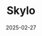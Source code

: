 ---  
layout: startup_page  
title: "Skylo"  
id: "skylo.tech"  
permalink: "/skyloskylo.tech02272025/"  
website: "https://www.skylo.tech/"  
funding_round: ""  
funding_amount: "$30M"  
investors: "NGP Capital, Westly Group, Intel Capital, BMW i Ventures, Samsung Catalyst Fund, Next47"  
about: "Skylo provides direct-to-device satellite connectivity, enabling smartphones, vehicles, and IoT devices to connect via satellite when cellular networks are unavailable. They offer a standards-based network that works with existing chipsets, allowing devices to seamlessly switch from cellular to satellite. Skylo's service complements existing terrestrial networks and is expanding globally."  
markets: "Connectivity, IoT, Satellite Communications, Telecommunications, Internet of Things, Wireless"  
hq: "Mountain View, California, United States"  
founded_year: "2017"  
linkedin: "https://www.linkedin.com/company/skylotech"  
twitter: "https://twitter.com/skylotech"  
instagram: ""  
facebook: "https://www.facebook.com/skylotech"  
crunchbase: "https://www.crunchbase.com/organization/skylo"  
pitchbook: "https://pitchbook.com/profiles/company/322866-37"  

date_display: "27-Feb-2025"  
date: "2025-02-27"

# SEO Optimization  
meta_title: "Skylo -  Funding ($30M)"  
meta_description: "Skylo, Skylo provides direct-to-device satellite connectivity, enabling smartphones, vehicles, and IoT devices to connect via satellite when cellular network..."  
meta_keywords: "Skylo, Connectivity, IoT, Satellite Communications, Telecommunications, Internet of Things, Wireless,  funding"  
canonical_url: "https://startup.projectstartups.com/skyloskylo.tech02272025/"  
---